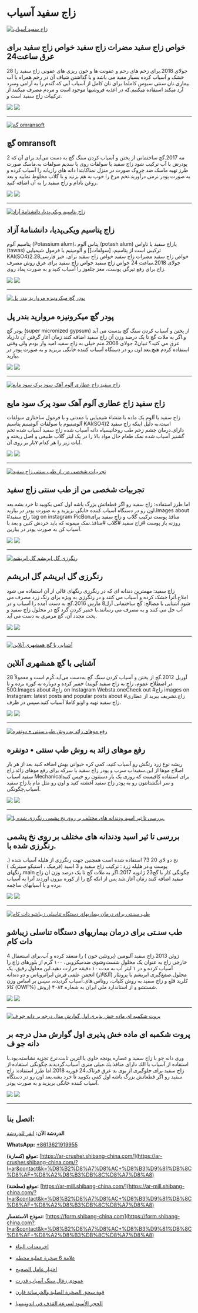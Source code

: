 # زاج سفید آسیاب

<a href="https://swt.shibang-china.com/?l=ar&img&k=%D8%B2%D8%A7%D8%AC+%D8%B3%D9%81%DB%8C%D8%AF+%D8%A2%D8%B3%DB%8C%D8%A7%D8%A8" target="_blank">![زاج سفید آسیاب](http://static.shibang-china.com/all-800x300/42.jpg)</a>

## خواص زاج سفید مضرات زاج سفید خواص زاج سفید برای عرق ساعت24
28 جولای 2018.برای زخم های رحم و عفونت ها و خون ریزی های عفونی زاج سفید را خشک و آسیاب کرده بسیار مفید می باشد و با گذاشتن شیاف آن در رحم همراه با آب بیماری.نان سنتی سبوس کاملما برای نان کامل از آسیاب آبی که گندم را به آرامی وسرد آرد میکند استفاده میکنیم.که در اغذیه فروشیها موجود است و مردم مصرف میکنند از ترکیبات زاج سفید است و.


<a href="https://whatsapp.shibangsoft.com/WhatsApp.php" target="_blank" title="WhatsApp">![](http://static.shibang-china.com/icon/whatsapp.png)</a> <a href="https://swt.shibang-china.com/?l=ar&icon&k=%D8%B2%D8%A7%D8%AC+%D8%B3%D9%81%DB%8C%D8%AF+%D8%A2%D8%B3%DB%8C%D8%A7%D8%A8" target="_blank">![](http://static.shibang-china.com/icon/chat-ar.png)</a>

---

<a href="https://swt.shibang-china.com/?l=ar&img&k=%D8%B2%D8%A7%D8%AC+%D8%B3%D9%81%DB%8C%D8%AF+%D8%A2%D8%B3%DB%8C%D8%A7%D8%A8" target="_blank">![گچ omransoft](http://static.shibang-china.com/all-800x300/1425.jpg)</a>

## گچ omransoft
2 مه 2017.گچ ساختمانى از پختن و آسياب کردن سنگ گچ به دست مى‌آيد.براى آن که پودرش با آب ترکيب شود زاج سفيد يا سولفات روى يا سديم سولفات به.ماسک صورت طرز تهیه ماسک ضد چروک صورت در منزل نمناکابتدا دانه های رازیانه را آسیاب کرده و به صورت پودر نرمی درآورید.تخم مرغ را خوب به هم بزنید و با گلاب مخلوط نمایید و بعد روغن بادام و زاج سفید را به آن اضافه کنید.


<a href="https://whatsapp.shibangsoft.com/WhatsApp.php" target="_blank" title="WhatsApp">![](http://static.shibang-china.com/icon/whatsapp.png)</a> <a href="https://swt.shibang-china.com/?l=ar&icon&k=%D8%B2%D8%A7%D8%AC+%D8%B3%D9%81%DB%8C%D8%AF+%D8%A2%D8%B3%DB%8C%D8%A7%D8%A8" target="_blank">![](http://static.shibang-china.com/icon/chat-ar.png)</a>

---

<a href="https://swt.shibang-china.com/?l=ar&img&k=%D8%B2%D8%A7%D8%AC+%D8%B3%D9%81%DB%8C%D8%AF+%D8%A2%D8%B3%DB%8C%D8%A7%D8%A8" target="_blank">![زاج پتاسیم ویکی‌پدیا، دانشنامهٔ آزاد](http://static.shibang-china.com/all-800x300/591.jpg)</a>

## زاج پتاسیم ویکی‌پدیا، دانشنامهٔ آزاد
پتاسیم آلوم (Potassium alum)، پتاس آلوم (potash alum) یازاج سفید یا تاواس (tawas) ترکیبی است از پتاسیم، [سولفات]] و آلومینیم با فرمول شیمیایی KAl(SO4)2.خواص زاج سفید مضرات زاج سفید خواص زاج سفید برای. خبر فارسی28 جولای 2018.ساعت 24 خواص زاج سفید خواص زاج سفید برای عرق روش مصرف زاج.برای رفع تیرگی پوست، مغز چلغوز را آسیاب کنید و به صورت پماد روی.


<a href="https://whatsapp.shibangsoft.com/WhatsApp.php" target="_blank" title="WhatsApp">![](http://static.shibang-china.com/icon/whatsapp.png)</a> <a href="https://swt.shibang-china.com/?l=ar&icon&k=%D8%B2%D8%A7%D8%AC+%D8%B3%D9%81%DB%8C%D8%AF+%D8%A2%D8%B3%DB%8C%D8%A7%D8%A8" target="_blank">![](http://static.shibang-china.com/icon/chat-ar.png)</a>

---

<a href="https://swt.shibang-china.com/?l=ar&img&k=%D8%B2%D8%A7%D8%AC+%D8%B3%D9%81%DB%8C%D8%AF+%D8%A2%D8%B3%DB%8C%D8%A7%D8%A8" target="_blank">![پودر گچ میکرونیزه مروارید بندر پل](http://static.shibang-china.com/all-800x300/425.jpg)</a>

## پودر گچ میکرونیزه مروارید بندر پل
پودر گچ (super micronized gypsum) از پختن و آسیاب کردن سنگ گچ بدست می آید و.اگر به ملات گچ تا یک درصد وزن آن زاج سفید اضافه کنند زمان آغاز گرفتن آن تا.زياد عرق مي‌ کنيد؟ تبیان2 جولای 2008.منم خیلی به زاج سفید امید وار بودم ولی وقتی استفاده کردم هیچ.بعد اون رو در دستگاه آسیاب کننده خانگی بریزید و به صورت پودر در بیارید.


<a href="https://whatsapp.shibangsoft.com/WhatsApp.php" target="_blank" title="WhatsApp">![](http://static.shibang-china.com/icon/whatsapp.png)</a> <a href="https://swt.shibang-china.com/?l=ar&icon&k=%D8%B2%D8%A7%D8%AC+%D8%B3%D9%81%DB%8C%D8%AF+%D8%A2%D8%B3%DB%8C%D8%A7%D8%A8" target="_blank">![](http://static.shibang-china.com/icon/chat-ar.png)</a>

---

<a href="https://swt.shibang-china.com/?l=ar&img&k=%D8%B2%D8%A7%D8%AC+%D8%B3%D9%81%DB%8C%D8%AF+%D8%A2%D8%B3%DB%8C%D8%A7%D8%A8" target="_blank">![زاج سفید زاج عطاری آلوم آهک سود پرک سود مایع](http://static.shibang-china.com/all-800x300/1138.jpg)</a>

## زاج سفید زاج عطاری آلوم آهک سود پرک سود مایع
زاج سفید یا آلوم یک ماده با منشاء شیمیایی یا معدنی و با فرمول ساختاری سولفات آلومینیوم یا سولفات آلومینیم پتاسیم KAl(SO4)2 است.به دلیل اینکه زاج سفید دارای.درمان چشم زخم طب روحانیسیاه دانه آسیاب شده زاج سفید آسیاب شده تخم گشنیز آسیاب شده نمک طعام حال مواد بالا را در یک لیتر گلاب طبیعی و اصل ریخته و آیات زیر را هر کدام ۷بار بر روی آن.


<a href="https://whatsapp.shibangsoft.com/WhatsApp.php" target="_blank" title="WhatsApp">![](http://static.shibang-china.com/icon/whatsapp.png)</a> <a href="https://swt.shibang-china.com/?l=ar&icon&k=%D8%B2%D8%A7%D8%AC+%D8%B3%D9%81%DB%8C%D8%AF+%D8%A2%D8%B3%DB%8C%D8%A7%D8%A8" target="_blank">![](http://static.shibang-china.com/icon/chat-ar.png)</a>

---

<a href="https://swt.shibang-china.com/?l=ar&img&k=%D8%B2%D8%A7%D8%AC+%D8%B3%D9%81%DB%8C%D8%AF+%D8%A2%D8%B3%DB%8C%D8%A7%D8%A8" target="_blank">![تجربیات شخصی من از طب سنتی زاج سفید](http://static.shibang-china.com/all-800x300/611.jpg)</a>

## تجربیات شخصی من از طب سنتی زاج سفید
اما طرز استفاده: زاج سفید رو اگر قطعاتش بزرگ باشه اول کمی بکوبید تا خرد بشه.بعد اون رو در دستگاه آسیاب کننده خانگی بریزید و به صورت پودر در بیارید.Images about #زاج سفید tag on instagram PicBonمنافذ پوست ترکیب گلاب و زاج سفید برای روزنه باز پوست #زاج سفید #گلاب #منافذ.نمک میمونه که باید خردش کنین و بعد با آسیاب کن به صورت پودر در بیارین.


<a href="https://whatsapp.shibangsoft.com/WhatsApp.php" target="_blank" title="WhatsApp">![](http://static.shibang-china.com/icon/whatsapp.png)</a> <a href="https://swt.shibang-china.com/?l=ar&icon&k=%D8%B2%D8%A7%D8%AC+%D8%B3%D9%81%DB%8C%D8%AF+%D8%A2%D8%B3%DB%8C%D8%A7%D8%A8" target="_blank">![](http://static.shibang-china.com/icon/chat-ar.png)</a>

---

<a href="https://swt.shibang-china.com/?l=ar&img&k=%D8%B2%D8%A7%D8%AC+%D8%B3%D9%81%DB%8C%D8%AF+%D8%A2%D8%B3%DB%8C%D8%A7%D8%A8" target="_blank">![رنگرزی  گل ابریشم گل ابریشم](http://static.shibang-china.com/all-800x300/498.jpg)</a>

## رنگرزی  گل ابریشم گل ابریشم
زاج سفید: مهمترین دندانه ای که در رنگرزی رنگهای قالی از آن استفاده می شود املاح.آنرا خشک کرده و آسیاب می کنند و در رنگرزی به ویژه برای رنگ زرد مصرف می شود.آشنایی با مصالح: گچ ساختمانی آرل8 مارس 2016.گچ به دست آمده را آسیاب و در آب حل می کنند و به مصرف می رسانند.با خمیر کردن گرد گچ در محلول زاج سفید و پخت مجدد آن، گچ مرمری به دست می آید.


<a href="https://whatsapp.shibangsoft.com/WhatsApp.php" target="_blank" title="WhatsApp">![](http://static.shibang-china.com/icon/whatsapp.png)</a> <a href="https://swt.shibang-china.com/?l=ar&icon&k=%D8%B2%D8%A7%D8%AC+%D8%B3%D9%81%DB%8C%D8%AF+%D8%A2%D8%B3%DB%8C%D8%A7%D8%A8" target="_blank">![](http://static.shibang-china.com/icon/chat-ar.png)</a>

---

<a href="https://swt.shibang-china.com/?l=ar&img&k=%D8%B2%D8%A7%D8%AC+%D8%B3%D9%81%DB%8C%D8%AF+%D8%A2%D8%B3%DB%8C%D8%A7%D8%A8" target="_blank">![آشنایی با گچ همشهری آنلاین](http://static.shibang-china.com/all-800x300/629.jpg)</a>

## آشنایی با گچ همشهری آنلاین
28 آوريل 2012.گچ از پختن و آسیاب کردن سنگ گچ به‌دست می‌آید.کُرم است و معمولاً در اصطلاح عموم، زاج به زاج سفید گویند) خمیر کرده و دوباره به کوره برده و تا 500.Images about #زاج on Instagram Websta.oneCheck out #زاج images on Instagram: latest posts and popular posts about #زاج.تشریف ببرید از عطاری زاج سفید تهیه و اونو کاملا آسیاب کنید.سپس در ظرف.


<a href="https://whatsapp.shibangsoft.com/WhatsApp.php" target="_blank" title="WhatsApp">![](http://static.shibang-china.com/icon/whatsapp.png)</a> <a href="https://swt.shibang-china.com/?l=ar&icon&k=%D8%B2%D8%A7%D8%AC+%D8%B3%D9%81%DB%8C%D8%AF+%D8%A2%D8%B3%DB%8C%D8%A7%D8%A8" target="_blank">![](http://static.shibang-china.com/icon/chat-ar.png)</a>

---

<a href="https://swt.shibang-china.com/?l=ar&img&k=%D8%B2%D8%A7%D8%AC+%D8%B3%D9%81%DB%8C%D8%AF+%D8%A2%D8%B3%DB%8C%D8%A7%D8%A8" target="_blank">![رفع موهای زائد به روش طب سنتی • دونفره](http://static.shibang-china.com/all-800x300/762.jpg)</a>

## رفع موهای زائد به روش طب سنتی • دونفره
ریشه نوع زرد رنگش رو آسیاب کنید، کمی کره حیوانی بهش اضافه کنید بعد از هر بار اصلاح موها از این.سفیداب سرب و پودر زاج سفید با سرکه برای رفع موهای زائد.زاج سفید آسیاب Mechanicalبرای استفاده کافیست که روزی یک بار دستتون رو خیس کنید و سر انگشتانتون رو به پودر زاج سفید آغشته کنید و اون رو مثل مام یا.زاج سفید آسیاب,چگونگی.


<a href="https://whatsapp.shibangsoft.com/WhatsApp.php" target="_blank" title="WhatsApp">![](http://static.shibang-china.com/icon/whatsapp.png)</a> <a href="https://swt.shibang-china.com/?l=ar&icon&k=%D8%B2%D8%A7%D8%AC+%D8%B3%D9%81%DB%8C%D8%AF+%D8%A2%D8%B3%DB%8C%D8%A7%D8%A8" target="_blank">![](http://static.shibang-china.com/icon/chat-ar.png)</a>

---

<a href="https://swt.shibang-china.com/?l=ar&img&k=%D8%B2%D8%A7%D8%AC+%D8%B3%D9%81%DB%8C%D8%AF+%D8%A2%D8%B3%DB%8C%D8%A7%D8%A8" target="_blank">![بررسی تا ثیر اسید ودندانه های مختلف بر روی نخ پشمی رنگرزی شده با.](http://static.shibang-china.com/all-800x300/738.jpg)</a>

## بررسی تا ثیر اسید ودندانه های مختلف بر روی نخ پشمی رنگرزی شده با.
.نخ دو لای 20 73 استفاده شده است همچنین جهت رنگرزی از هلیله آسیاب شده ( پوست و.در هلیله زرد : ترکیب زاج سفید و 3 اسید (فرمیک ، استیکو سیتریک ) رنگهای.main چگونگی کار با گچ23 ژانويه 2017.اگر به ملات گچ تا یک درصد وزن ان زاج سفید اضافه کنند زمان آغاز.شد پس از انکه گچ را از کوره بیرون اوردند آنرا به آسیاب برده و با آسیابهای ساچمه.


<a href="https://whatsapp.shibangsoft.com/WhatsApp.php" target="_blank" title="WhatsApp">![](http://static.shibang-china.com/icon/whatsapp.png)</a> <a href="https://swt.shibang-china.com/?l=ar&icon&k=%D8%B2%D8%A7%D8%AC+%D8%B3%D9%81%DB%8C%D8%AF+%D8%A2%D8%B3%DB%8C%D8%A7%D8%A8" target="_blank">![](http://static.shibang-china.com/icon/chat-ar.png)</a>

---

<a href="https://swt.shibang-china.com/?l=ar&img&k=%D8%B2%D8%A7%D8%AC+%D8%B3%D9%81%DB%8C%D8%AF+%D8%A2%D8%B3%DB%8C%D8%A7%D8%A8" target="_blank">![طب سنـتی برای درمان بيماریهای دستگاه تناسلی زیباشو دات کام](http://static.shibang-china.com/all-800x300/994.jpg)</a>

## طب سنـتی برای درمان بيماریهای دستگاه تناسلی زیباشو دات کام
4 ژوئن 2013.زاج سفید آلبومین (پروتئین خون ) را منعقد کرده و آب.برای استعمال خارجی زاج به عنوان یک محلول شست‌وشوی ضدمیکروبی، ۱۰۰ گرم از بلورهای زاج را آسیاب کرده و در ۱ لیتر آب به مدت ۱۰ دقیقه حرارت دهید.این محلول رقیق، یک محلول.صمغ‌گیری ابریشم با پروتئاز (آلکالاز) انجمن علمی فرش ایرانروناس و دو دندانه کلرید قلع و زاج سفید به روش کلیاب، روناس.های.آسیاب گردیده، سپس بر اساس وزن کالا (OWF%) شستشو و از استاندارد ملی ایران به شماره ۴۰۸۴ (روش.


<a href="https://whatsapp.shibangsoft.com/WhatsApp.php" target="_blank" title="WhatsApp">![](http://static.shibang-china.com/icon/whatsapp.png)</a> <a href="https://swt.shibang-china.com/?l=ar&icon&k=%D8%B2%D8%A7%D8%AC+%D8%B3%D9%81%DB%8C%D8%AF+%D8%A2%D8%B3%DB%8C%D8%A7%D8%A8" target="_blank">![](http://static.shibang-china.com/icon/chat-ar.png)</a>

---

<a href="https://swt.shibang-china.com/?l=ar&img&k=%D8%B2%D8%A7%D8%AC+%D8%B3%D9%81%DB%8C%D8%AF+%D8%A2%D8%B3%DB%8C%D8%A7%D8%A8" target="_blank">![پروت شکمبه ای ماده خش پذیری اول گوارش مدل درجه بر دانه جو ف](http://static.shibang-china.com/all-800x300/1072.jpg)</a>

## پروت شکمبه ای ماده خش پذیری اول گوارش مدل درجه بر دانه جو ف
وری دانه جو با زاج سفید و عصاره یونجه حاوی باالترین ثابت.نرخ تجزیه نشاسته.بود.با استفاده از آسیاب با الك دارای منافذ.یك.میلی متری آسیاب.گردیدند.چگونگی استفاده از زاج سفید برای جلوگیری از بوی بد عرق فرتاک.24 فوریه 2018.اما طرز استفاده: زاج سفید رو اگر قطعاتش بزرگ باشه اول کمی بکوبید تا خرد بشه.بعد اون رو در دستگاه آسیاب کننده خانگی بریزید و به صورت پودر.


<a href="https://whatsapp.shibangsoft.com/WhatsApp.php" target="_blank" title="WhatsApp">![](http://static.shibang-china.com/icon/whatsapp.png)</a> <a href="https://swt.shibang-china.com/?l=ar&icon&k=%D8%B2%D8%A7%D8%AC+%D8%B3%D9%81%DB%8C%D8%AF+%D8%A2%D8%B3%DB%8C%D8%A7%D8%A8" target="_blank">![](http://static.shibang-china.com/icon/chat-ar.png)</a>

---
## اتصل بنا:

**الدردشة الآن:** [انقر للدردشة](https://swt.shibang-china.com?l=ar&contact&k=%D8%B2%D8%A7%D8%AC+%D8%B3%D9%81%DB%8C%D8%AF+%D8%A2%D8%B3%DB%8C%D8%A7%D8%A8)

**WhatsApp:**  [+8613621919955](https://whatsapp.shibangsoft.com/WhatsApp.php)

**موقع (كسارة):** [https://ar-crusher.shibang-china.com/](https://ar-crusher.shibang-china.com/?l=ar&contact&k=%D8%B2%D8%A7%D8%AC+%D8%B3%D9%81%DB%8C%D8%AF+%D8%A2%D8%B3%DB%8C%D8%A7%D8%A8)

**موقع (مطحنة):** [https://ar-mill.shibang-china.com/](https://ar-mill.shibang-china.com/?l=ar&contact&k=%D8%B2%D8%A7%D8%AC+%D8%B3%D9%81%DB%8C%D8%AF+%D8%A2%D8%B3%DB%8C%D8%A7%D8%A8)

**نموذج الاستفسار:** [https://form.shibang-china.com](https://form.shibang-china.com?l=ar&contact&k=%D8%B2%D8%A7%D8%AC+%D8%B3%D9%81%DB%8C%D8%AF+%D8%A2%D8%B3%DB%8C%D8%A7%D8%A8)

* [اخرمعدات البناء](../22/%D8%A7%D8%AE%D8%B1%D9%85%D8%B9%D8%AF%D8%A7%D8%AA%20%D8%A7%D9%84%D8%A8%D9%86%D8%A7%D8%A1.md)

* [علامة 6 صخرة عملية محطم](../24/%D8%B9%D9%84%D8%A7%D9%85%D8%A9%206%20%D8%B5%D8%AE%D8%B1%D8%A9%20%D8%B9%D9%85%D9%84%D9%8A%D8%A9%20%D9%85%D8%AD%D8%B7%D9%85.md)

* [اختيار عامل الصحيح](../25/%D8%A7%D8%AE%D8%AA%D9%8A%D8%A7%D8%B1%20%D8%B9%D8%A7%D9%85%D9%84%20%D8%A7%D9%84%D8%B5%D8%AD%D9%8A%D8%AD.md)

* [عمودی زغال سنگ آسیاب قدرت](../21/%D8%B9%D9%85%D9%88%D8%AF%DB%8C%20%D8%B2%D8%BA%D8%A7%D9%84%20%D8%B3%D9%86%DA%AF%20%D8%A2%D8%B3%DB%8C%D8%A7%D8%A8%20%D9%82%D8%AF%D8%B1%D8%AA.md)

* [قوة سحق الصخرة الصلبة والخرسانة قارن](../23/%D9%82%D9%88%D8%A9%20%D8%B3%D8%AD%D9%82%20%D8%A7%D9%84%D8%B5%D8%AE%D8%B1%D8%A9%20%D8%A7%D9%84%D8%B5%D9%84%D8%A8%D8%A9%20%D9%88%D8%A7%D9%84%D8%AE%D8%B1%D8%B3%D8%A7%D9%86%D8%A9%20%D9%82%D8%A7%D8%B1%D9%86.md)

* [الحجر الأسود لسرعة القذف في اندونيسيا](../23/%D8%A7%D9%84%D8%AD%D8%AC%D8%B1%20%D8%A7%D9%84%D8%A3%D8%B3%D9%88%D8%AF%20%D9%84%D8%B3%D8%B1%D8%B9%D8%A9%20%D8%A7%D9%84%D9%82%D8%B0%D9%81%20%D9%81%D9%8A%20%D8%A7%D9%86%D8%AF%D9%88%D9%86%D9%8A%D8%B3%D9%8A%D8%A7.md)